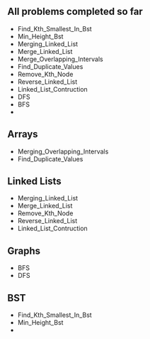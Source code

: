 
## All problems completed so far
- Find_Kth_Smallest_In_Bst
- Min_Height_Bst
- Merging_Linked_List
- Merge_Linked_List
- Merge_Overlapping_Intervals
- Find_Duplicate_Values
- Remove_Kth_Node
- Reverse_Linked_List
- Linked_List_Contruction
- DFS
- BFS
- 



## Arrays
- Merging_Overlapping_Intervals
- Find_Duplicate_Values

## Linked Lists
- Merging_Linked_List
- Merge_Linked_List
- Remove_Kth_Node
- Reverse_Linked_List
- Linked_List_Contruction

## Graphs
- BFS
- DFS


## BST
- Find_Kth_Smallest_In_Bst
- Min_Height_Bst
- 
